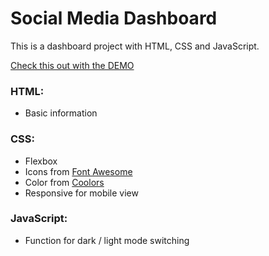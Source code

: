 # Social Media Dashboard

This is a dashboard project with HTML, CSS and JavaScript. 

[Check this out with the DEMO](https://holliswong7.github.io/social-media-dashboard/)

### HTML:
* Basic information

### CSS:
* Flexbox
* Icons from [Font Awesome](https://fontawesome.com/)
* Color from [Coolors](https://coolors.co/)
* Responsive for mobile view

### JavaScript:
* Function for dark / light mode switching